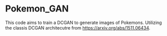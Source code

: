 # Pokemon_GAN

This code aims to train a DCGAN to generate images of Pokemons. Utilizing the classis DCGAN architecutre from https://arxiv.org/abs/1511.06434.
